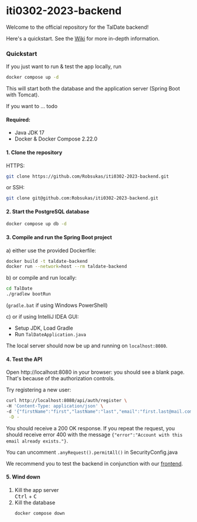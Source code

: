 # iti0302-2023-backend

Welcome to the official repository for the TalDate backend!

Here's a quickstart. See the [Wiki](https://github.com/Robsukas/iti0302-2023-backend/wiki) for more in-depth information.

### Quickstart

If you just want to run & test the app locally, run
```bash
docker compose up -d
```

This will start both  the database and the application server (Spring Boot with Tomcat).

If you want to ... todo

#### Required:

- Java JDK 17
- Docker & Docker Compose 2.22.0

#### 1. Clone the repository

HTTPS:
```bash
git clone https://github.com/Robsukas/iti0302-2023-backend.git
```
or SSH:
  ```bash
  git clone git@github.com:Robsukas/iti0302-2023-backend.git
  ```

#### 2. Start the PostgreSQL database 

```bash
docker compose up db -d
```

#### 3. Compile and run the Spring Boot project

a) either use the provided Dockerfile:
```bash
docker build -t taldate-backend
docker run --network=host --rm taldate-backend
```

b) or compile and run locally:
```bash
cd TalDate
./gradlew bootRun
```
(`gradle.bat` if using Windows PowerShell)


c) or if using IntelliJ IDEA GUI:

- Setup JDK, Load Gradle
- Run `TalDateApplication.java`

The local server should now be up and running on `localhost:8080`.

#### 4. Test the API

Open
http://localhost:8080 in your browser: you should see a blank page. That's because of the authorization controls.

Try registering a new user:
```bash
curl http://localhost:8080/api/auth/register \
-H 'Content-Type: application/json' \
-d '{"firstName":"first","lastName":"last","email":"first.last@mail.com","password":"pass123","dateOfBirth":"2001-01-01","isGenderMale":true}' \
 -D -
```

You should receive a 200 OK response.
If you repeat the request, you should receive error 400 with the message `{"error":"Account with this email already exists."}`.

You can uncomment `.anyRequest().permitAll()` in SecurityConfig.java 

We recommend you to test the backend in conjunction with our [frontend](https://github.com/Robsukas/iti0302-2023-frontend).

#### 5. Wind down

1. Kill the app server<br>
<kbd>Ctrl</kbd> + <kbd>C</kbd>
2. Kill the database
    ```bash
    docker compose down
    ```